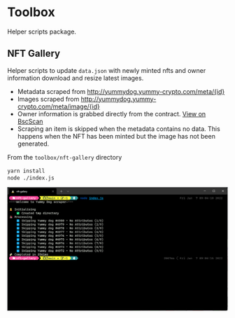 # Toolbox

Helper scripts package.

## NFT Gallery

Helper scripts to update `data.json` with newly minted nfts and owner information download and resize latest images.

- Metadata scraped from http://yummydog.yummy-crypto.com/meta/{id}
- Images scraped from http://yummydog.yummy-crypto.com/meta/image/{id}
- Owner information is grabbed directly from the contract. [View on BscScan](https://bscscan.com/token/0xd9dcf6d9b43cd7eca4c00ceffc965fcd4405c787)
- Scraping an item is skipped when the metadata contains no data. This happens when the NFT has been minted but the image has not been generated.

From the `toolbox/nft-gallery` directory

```
yarn install
node ./index.js
```

![banner](./nft-gallery/banner.png)
